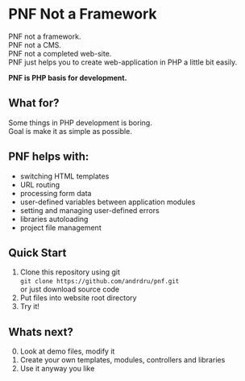 # PNF Not a Framework

PNF not a framework.  
PNF not a CMS.  
PNF not a completed web-site.  
PNF just helps you to create web-application in PHP a little bit easily.  

**PNF is PHP basis for development.**

## What for?
Some things in PHP development is boring.  
Goal is make it as simple as possible.  

## PNF helps with:
* switching HTML templates
* URL routing
* processing form data
* user-defined variables between application modules
* setting and managing user-defined errors
* libraries autoloading
* project file management

## Quick Start
1. Clone this repository using git  
`git clone https://github.com/andrdru/pnf.git`  
or just download source code 
2. Put files into website root directory
3. Try it!

## Whats next?
0. Look at demo files, modify it
1. Create your own templates, modules, controllers and libraries  
2. Use it anyway you like
